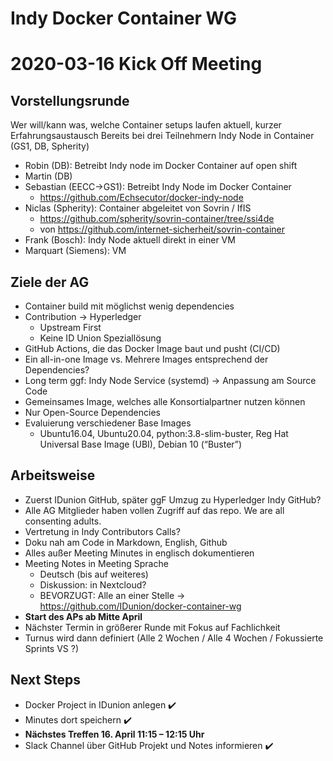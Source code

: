 Indy Docker Container WG
=========================

2020-03-16 Kick Off Meeting
===========================


Vorstellungsrunde
------------------
Wer will/kann was, welche Container setups laufen aktuell, kurzer Erfahrungsaustausch
Bereits bei drei Teilnehmern Indy Node in Container (GS1, DB, Spherity)

- Robin (DB): Betreibt Indy node im Docker Container auf open shift
- Martin (DB)
- Sebastian (EECC->GS1): Betreibt Indy Node im Docker Container
  - https://github.com/Echsecutor/docker-indy-node 
- Niclas (Spherity): Container abgeleitet von Sovrin / IfIS
  - https://github.com/spherity/sovrin-container/tree/ssi4de
  - von  https://github.com/internet-sicherheit/sovrin-container
- Frank (Bosch): Indy Node aktuell direkt in einer VM
- Marquart (Siemens): VM


Ziele der AG
-------------

- Container build mit möglichst wenig dependencies
- Contribution -> Hyperledger
  - Upstream First
  - Keine ID Union Speziallösung
- GitHub Actions, die das Docker Image baut und pusht (CI/CD)
- Ein all-in-one Image vs. Mehrere Images entsprechend der Dependencies?
- Long term ggf: Indy Node Service (systemd) -> Anpassung am Source Code
- Gemeinsames Image, welches alle Konsortialpartner nutzen können
- Nur Open-Source Dependencies
- Evaluierung verschiedener Base Images
  - Ubuntu16.04, Ubuntu20.04, python:3.8-slim-buster, Reg Hat Universal Base Image (UBI), Debian 10 (“Buster”)


Arbeitsweise
------------
- Zuerst IDunion GitHub, später ggF Umzug zu Hyperledger Indy GitHub?
- Alle AG Mitglieder haben vollen Zugriff auf das repo. We are all consenting adults.
- Vertretung in Indy Contributors Calls?
- Doku nah am Code in Markdown, English, Github
- Alles außer Meeting Minutes in englisch dokumentieren
- Meeting Notes in Meeting Sprache 
  - Deutsch (bis auf weiteres) 
  - Diskussion: in Nextcloud?
  - BEVORZUGT: Alle an einer Stelle -> https://github.com/IDunion/docker-container-wg
- **Start des APs ab Mitte April**
- Nächster Termin in größerer Runde mit Fokus auf Fachlichkeit
- Turnus wird dann definiert (Alle 2 Wochen / Alle 4 Wochen / Fokussierte Sprints VS ?)


Next Steps
----------
- Docker Project in IDunion anlegen ✔️
- Minutes dort speichern ✔️
- **Nächstes Treffen 16. April 11:15 – 12:15 Uhr**
- Slack Channel über GitHub Projekt und Notes informieren ✔️

